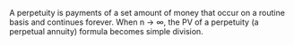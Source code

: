 A perpetuity is payments of a set amount of money that occur on a routine basis and continues forever. When n → ∞, the PV of a perpetuity (a perpetual annuity) formula becomes simple division.